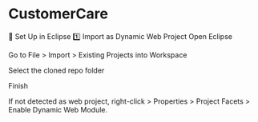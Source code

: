 # CustomerCare

🧰 Set Up in Eclipse
1️⃣ Import as Dynamic Web Project
Open Eclipse

Go to File > Import > Existing Projects into Workspace

Select the cloned repo folder

Finish

If not detected as web project, right-click > Properties > Project Facets > Enable Dynamic Web Module.
